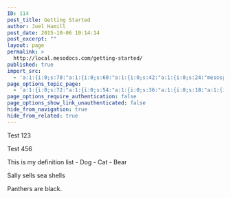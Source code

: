 ```yaml
---
ID: 114
post_title: Getting Started
author: Joel Hamill
post_date: 2015-10-06 10:14:14
post_excerpt: ""
layout: page
permalink: >
  http://local.mesodocs.com/getting-started/
published: true
import_src:
  - 'a:1:{i:0;s:78:"a:1:{i:0;s:60:"a:1:{i:0;s:42:"a:1:{i:0;s:24:"mesosphere-docs/index.md";}";}";}";}'
page_options_topic_page:
  - 'a:1:{i:0;s:72:"a:1:{i:0;s:54:"a:1:{i:0;s:36:"a:1:{i:0;s:18:"a:1:{i:0;s:1:"1";}";}";}";}";}'
page_options_require_authentication: false
page_options_show_link_unauthenticated: false
hide_from_navigation: true
hide_from_related: true
---
```

Test 123

Test 456

This is my definition list - Dog - Cat - Bear

Sally sells sea shells

Panthers are black.